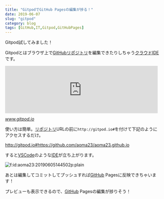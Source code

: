 ```yaml
---
title: "GitpodでGitHub Pagesの編集が捗る！"
date: 2019-06-07
slug: "gitpod"
category: blog
tags: [GitHub,IT,Gitpod,GitHubPages]
---
```

<p>Gitpod試してみました！</p>

<p>Gitpodとはブラウザ上で<a class="keyword" href="http://d.hatena.ne.jp/keyword/GitHub">GitHub</a><a class="keyword" href="http://d.hatena.ne.jp/keyword/%A5%EA%A5%DD%A5%B8%A5%C8%A5%EA">リポジトリ</a>を編集できたりしちゃう<a class="keyword" href="http://d.hatena.ne.jp/keyword/%A5%AF%A5%E9%A5%A6%A5%C9">クラウド</a><a class="keyword" href="http://d.hatena.ne.jp/keyword/IDE">IDE</a>です。</p>

<p><iframe src="https://hatenablog-parts.com/embed?url=https%3A%2F%2Fwww.gitpod.io%2F" title="Gitpod - Frictionless Coding" class="embed-card embed-webcard" scrolling="no" frameborder="0" style="display: block; width: 100%; height: 155px; max-width: 500px; margin: 10px 0px;"></iframe><cite class="hatena-citation"><a href="https://www.gitpod.io/">www.gitpod.io</a></cite></p>

<p>使い方は簡単。<a class="keyword" href="http://d.hatena.ne.jp/keyword/%A5%EA%A5%DD%A5%B8%A5%C8%A5%EA">リポジトリ</a>URLの前に<code>http://gitpod.io#</code>を付けて下記のようにアクセスするだけ。</p>

<p><a href="http://gitpod.io#https://github.com/aoma23/aoma23.github.io">http://gitpod.io#https://github.com/aoma23/aoma23.github.io</a></p>

<p>すると<a class="keyword" href="http://d.hatena.ne.jp/keyword/VSCode">VSCode</a>のような<a class="keyword" href="http://d.hatena.ne.jp/keyword/IDE">IDE</a>が立ち上がります。</p>

<p><span itemscope itemtype="http://schema.org/Photograph"><img src="https://cdn-ak.f.st-hatena.com/images/fotolife/a/aoma23/20190605/20190605144502.png" alt="f:id:aoma23:20190605144502p:plain" title="f:id:aoma23:20190605144502p:plain" class="hatena-fotolife" itemprop="image"></span></p>

<p>あとは編集してコミットしてプッシュすれば<a class="keyword" href="http://d.hatena.ne.jp/keyword/GitHub">GitHub</a> Pagesに反映できちゃいます！</p>

<p>プレビューも表示できるので、<a class="keyword" href="http://d.hatena.ne.jp/keyword/GitHub">GitHub</a> Pagesの編集が捗りそう！</p>

